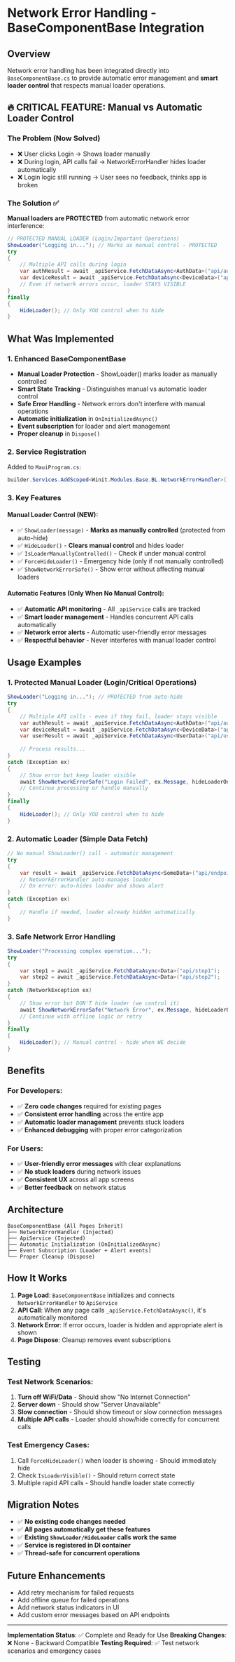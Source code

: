 # Network Error Handling - BaseComponentBase Integration

## Overview
Network error handling has been integrated directly into `BaseComponentBase.cs` to provide automatic error management and **smart loader control** that respects manual loader operations.

## 🔥 CRITICAL FEATURE: Manual vs Automatic Loader Control

### The Problem (Now Solved)
- ❌ User clicks Login → Shows loader manually
- ❌ During login, API calls fail → NetworkErrorHandler hides loader automatically  
- ❌ Login logic still running → User sees no feedback, thinks app is broken

### The Solution ✅
**Manual loaders are PROTECTED** from automatic network error interference:

```csharp
// PROTECTED MANUAL LOADER (Login/Important Operations)
ShowLoader("Logging in..."); // Marks as manual control - PROTECTED
try 
{
    // Multiple API calls during login
    var authResult = await _apiService.FetchDataAsync<AuthData>("api/auth");
    var deviceResult = await _apiService.FetchDataAsync<DeviceData>("api/device");
    // Even if network errors occur, loader STAYS VISIBLE
}
finally 
{
    HideLoader(); // Only YOU control when to hide
}
```

## What Was Implemented

### 1. Enhanced BaseComponentBase
- **Manual Loader Protection** - ShowLoader() marks loader as manually controlled
- **Smart State Tracking** - Distinguishes manual vs automatic loader control
- **Safe Error Handling** - Network errors don't interfere with manual operations
- **Automatic initialization** in `OnInitializedAsync()`
- **Event subscription** for loader and alert management
- **Proper cleanup** in `Dispose()`

### 2. Service Registration
Added to `MauiProgram.cs`:
```csharp
builder.Services.AddScoped<Winit.Modules.Base.BL.NetworkErrorHandler>();
```

### 3. Key Features

#### Manual Loader Control (NEW):
- ✅ `ShowLoader(message)` - **Marks as manually controlled** (protected from auto-hide)
- ✅ `HideLoader()` - **Clears manual control** and hides loader  
- ✅ `IsLoaderManuallyControlled()` - Check if under manual control
- ✅ `ForceHideLoader()` - Emergency hide (only if not manually controlled)
- ✅ `ShowNetworkErrorSafe()` - Show error without affecting manual loaders

#### Automatic Features (Only When No Manual Control):
- ✅ **Automatic API monitoring** - All `_apiService` calls are tracked
- ✅ **Smart loader management** - Handles concurrent API calls automatically
- ✅ **Network error alerts** - Automatic user-friendly error messages
- ✅ **Respectful behavior** - Never interferes with manual loader control

## Usage Examples

### 1. Protected Manual Loader (Login/Critical Operations)
```csharp
ShowLoader("Logging in..."); // PROTECTED from auto-hide
try 
{
    // Multiple API calls - even if they fail, loader stays visible
    var authResult = await _apiService.FetchDataAsync<AuthData>("api/auth");
    var deviceResult = await _apiService.FetchDataAsync<DeviceData>("api/device");
    var userResult = await _apiService.FetchDataAsync<UserData>("api/user");
    
    // Process results...
}
catch (Exception ex)
{
    // Show error but keep loader visible
    await ShowNetworkErrorSafe("Login Failed", ex.Message, hideLoaderOnError: false);
    // Continue processing or handle manually
}
finally 
{
    HideLoader(); // Only YOU control when to hide
}
```

### 2. Automatic Loader (Simple Data Fetch)
```csharp
// No manual ShowLoader() call - automatic management
try 
{
    var result = await _apiService.FetchDataAsync<SomeData>("api/endpoint");
    // NetworkErrorHandler auto-manages loader
    // On error: auto-hides loader and shows alert
}
catch (Exception ex)
{
    // Handle if needed, loader already hidden automatically
}
```

### 3. Safe Network Error Handling
```csharp
ShowLoader("Processing complex operation...");
try 
{
    var step1 = await _apiService.FetchDataAsync<Data>("api/step1");
    var step2 = await _apiService.FetchDataAsync<Data>("api/step2");
}
catch (NetworkException ex)
{
    // Show error but DON'T hide loader (we control it)
    await ShowNetworkErrorSafe("Network Error", ex.Message, hideLoaderOnError: false);
    // Continue with offline logic or retry
}
finally 
{
    HideLoader(); // Manual control - hide when WE decide
}
```

## Benefits

### For Developers:
- ✅ **Zero code changes** required for existing pages
- ✅ **Consistent error handling** across the entire app
- ✅ **Automatic loader management** prevents stuck loaders
- ✅ **Enhanced debugging** with proper error categorization

### For Users:
- ✅ **User-friendly error messages** with clear explanations
- ✅ **No stuck loaders** during network issues
- ✅ **Consistent UX** across all app screens
- ✅ **Better feedback** on network status

## Architecture

```
BaseComponentBase (All Pages Inherit)
├── NetworkErrorHandler (Injected)
├── ApiService (Injected)  
├── Automatic Initialization (OnInitializedAsync)
├── Event Subscription (Loader + Alert events)
└── Proper Cleanup (Dispose)
```

## How It Works

1. **Page Load**: `BaseComponentBase` initializes and connects `NetworkErrorHandler` to `ApiService`
2. **API Call**: When any page calls `_apiService.FetchDataAsync()`, it's automatically monitored
3. **Network Error**: If error occurs, loader is hidden and appropriate alert is shown
4. **Page Dispose**: Cleanup removes event subscriptions

## Testing

### Test Network Scenarios:
1. **Turn off WiFi/Data** - Should show "No Internet Connection" 
2. **Server down** - Should show "Server Unavailable"
3. **Slow connection** - Should show timeout or slow connection messages
4. **Multiple API calls** - Loader should show/hide correctly for concurrent calls

### Test Emergency Cases:
1. Call `ForceHideLoader()` when loader is showing - Should immediately hide
2. Check `IsLoaderVisible()` - Should return correct state
3. Multiple rapid API calls - Should handle loader state correctly

## Migration Notes

- ✅ **No existing code changes needed**
- ✅ **All pages automatically get these features**
- ✅ **Existing `ShowLoader/HideLoader` calls work the same**
- ✅ **Service is registered in DI container**
- ✅ **Thread-safe for concurrent operations**

## Future Enhancements

- Add retry mechanism for failed requests
- Add offline queue for failed operations  
- Add network status indicators in UI
- Add custom error messages based on API endpoints

---

**Implementation Status**: ✅ Complete and Ready for Use
**Breaking Changes**: ❌ None - Backward Compatible
**Testing Required**: ✅ Test network scenarios and emergency cases 